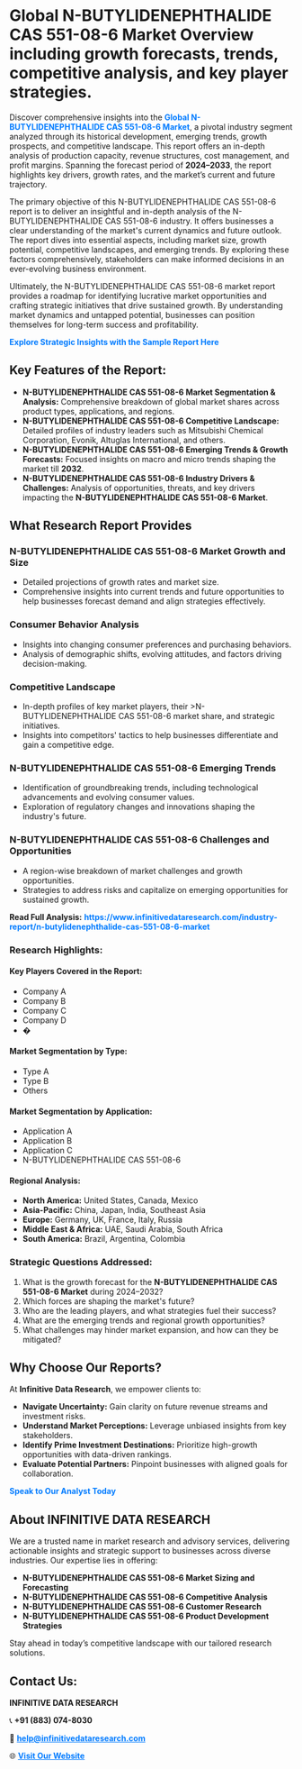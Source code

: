 <h1>Global N-BUTYLIDENEPHTHALIDE CAS 551-08-6 Market Overview including growth forecasts, trends, competitive analysis, and key player strategies.</h1>
<p>
Discover comprehensive insights into the 
<a href="https://www.infinitivedataresearch.com/industry-report/n-butylidenephthalide-cas-551-08-6-market" rel="dofollow" style="color: #007BFF; text-decoration: none;"><strong>Global N-BUTYLIDENEPHTHALIDE CAS 551-08-6 Market</strong></a>, a pivotal industry segment analyzed through its historical development, emerging trends, growth prospects, and competitive landscape. This report offers an in-depth analysis of production capacity, revenue structures, cost management, and profit margins. Spanning the forecast period of <strong>2024–2033</strong>, the report highlights key drivers, growth rates, and the market’s current and future trajectory.
</p>
<p>
The primary objective of this N-BUTYLIDENEPHTHALIDE CAS 551-08-6 report is to deliver an insightful and in-depth analysis of the N-BUTYLIDENEPHTHALIDE CAS 551-08-6 industry. It offers businesses a clear understanding of the market's current dynamics and future outlook. The report dives into essential aspects, including market size, growth potential, competitive landscapes, and emerging trends. By exploring these factors comprehensively, stakeholders can make informed decisions in an ever-evolving business environment.
</p>
<p>
Ultimately, the N-BUTYLIDENEPHTHALIDE CAS 551-08-6 market report provides a roadmap for identifying lucrative market opportunities and crafting strategic initiatives that drive sustained growth. By understanding market dynamics and untapped potential, businesses can position themselves for long-term success and profitability.
</p>
<p>
<a href="https://www.infinitivedataresearch.com/request-sample/reportId=112684" style="color: #007BFF; text-decoration: none;"><strong>Explore Strategic Insights with the Sample Report Here</strong></a>
</p>

<h2>Key Features of the Report:</h2>
<ul>
<li><strong>N-BUTYLIDENEPHTHALIDE CAS 551-08-6 Market Segmentation & Analysis:</strong> Comprehensive breakdown of global market shares across product types, applications, and regions.</li>
<li><strong>N-BUTYLIDENEPHTHALIDE CAS 551-08-6 Competitive Landscape:</strong> Detailed profiles of industry leaders such as Mitsubishi Chemical Corporation, Evonik, Altuglas International, and others.</li>
<li><strong>N-BUTYLIDENEPHTHALIDE CAS 551-08-6 Emerging Trends & Growth Forecasts:</strong> Focused insights on macro and micro trends shaping the market till <strong>2032</strong>.</li>
<li><strong>N-BUTYLIDENEPHTHALIDE CAS 551-08-6 Industry Drivers & Challenges:</strong> Analysis of opportunities, threats, and key drivers impacting the <strong>N-BUTYLIDENEPHTHALIDE CAS 551-08-6 Market</strong>.</li>
</ul>

<h2>What Research Report Provides</h2>
<h3>N-BUTYLIDENEPHTHALIDE CAS 551-08-6 Market Growth and Size</h3>
<ul>
<li>Detailed projections of growth rates and market size.</li>
<li>Comprehensive insights into current trends and future opportunities to help businesses forecast demand and align strategies effectively.</li>
</ul>

<h3>Consumer Behavior Analysis</h3>
<ul>
<li>Insights into changing consumer preferences and purchasing behaviors.</li>
<li>Analysis of demographic shifts, evolving attitudes, and factors driving decision-making.</li>
</ul>

<h3>Competitive Landscape</h3>
<ul>
<li>In-depth profiles of key market players, their >N-BUTYLIDENEPHTHALIDE CAS 551-08-6 market share, and strategic initiatives.</li>
<li>Insights into competitors' tactics to help businesses differentiate and gain a competitive edge.</li>
</ul>

<h3>N-BUTYLIDENEPHTHALIDE CAS 551-08-6 Emerging Trends</h3>
<ul>
<li>Identification of groundbreaking trends, including technological advancements and evolving consumer values.</li>
<li>Exploration of regulatory changes and innovations shaping the industry's future.</li>
</ul>

<h3>N-BUTYLIDENEPHTHALIDE CAS 551-08-6 Challenges and Opportunities</h3>
<ul>
<li>A region-wise breakdown of market challenges and growth opportunities.</li>
<li>Strategies to address risks and capitalize on emerging opportunities for sustained growth.</li>
</ul>
<p><strong>Read Full Analysis:</strong> <a href="https://www.infinitivedataresearch.com/industry-report/n-butylidenephthalide-cas-551-08-6-market" rel="dofollow" style="color: #007BFF; text-decoration: none;"><strong>https://www.infinitivedataresearch.com/industry-report/n-butylidenephthalide-cas-551-08-6-market</strong></a></p>
<h3>Research Highlights:</h3>
<h4>Key Players Covered in the Report:</h4>
<ul><li>Company A</li><li>Company B</li><li>Company C</li><li>Company D</li><li>�</li></ul>
<h4>Market Segmentation by Type:</h4>
<ul><li>Type A</li><li>Type B</li><li>Others</li></ul>
<h4>Market Segmentation by Application:</h4>
<ul><li>Application A</li><li>Application B</li><li>Application C</li><li>N-BUTYLIDENEPHTHALIDE CAS 551-08-6</li></ul>

<h4>Regional Analysis:</h4>
<ul>
<li><strong>North America:</strong> United States, Canada, Mexico</li>
<li><strong>Asia-Pacific:</strong> China, Japan, India, Southeast Asia</li>
<li><strong>Europe:</strong> Germany, UK, France, Italy, Russia</li>
<li><strong>Middle East & Africa:</strong> UAE, Saudi Arabia, South Africa</li>
<li><strong>South America:</strong> Brazil, Argentina, Colombia</li>
</ul>

<h3>Strategic Questions Addressed:</h3>
<ol>
<li>What is the growth forecast for the <strong>N-BUTYLIDENEPHTHALIDE CAS 551-08-6 Market</strong> during 2024–2032?</li>
<li>Which forces are shaping the market's future?</li>
<li>Who are the leading players, and what strategies fuel their success?</li>
<li>What are the emerging trends and regional growth opportunities?</li>
<li>What challenges may hinder market expansion, and how can they be mitigated?</li>
</ol>

<h2>Why Choose Our Reports?</h2>
<p>At <strong>Infinitive Data Research</strong>, we empower clients to:</p>
<ul>
<li><strong>Navigate Uncertainty:</strong> Gain clarity on future revenue streams and investment risks.</li>
<li><strong>Understand Market Perceptions:</strong> Leverage unbiased insights from key stakeholders.</li>
<li><strong>Identify Prime Investment Destinations:</strong> Prioritize high-growth opportunities with data-driven rankings.</li>
<li><strong>Evaluate Potential Partners:</strong> Pinpoint businesses with aligned goals for collaboration.</li>
</ul>
<p><a href="https://www.infinitivedataresearch.com/industry-report/n-butylidenephthalide-cas-551-08-6-market" rel="dofollow" style="color: #007BFF; text-decoration: none;"><strong>Speak to Our Analyst Today</strong></a></p>

<h2>About INFINITIVE DATA RESEARCH</h2>
<p>We are a trusted name in market research and advisory services, delivering actionable insights and strategic support to businesses across diverse industries. Our expertise lies in offering:</p>
<ul>
<li><strong>N-BUTYLIDENEPHTHALIDE CAS 551-08-6 Market Sizing and Forecasting</strong></li>
<li><strong>N-BUTYLIDENEPHTHALIDE CAS 551-08-6 Competitive Analysis</strong></li>
<li><strong>N-BUTYLIDENEPHTHALIDE CAS 551-08-6 Customer Research</strong></li>
<li><strong>N-BUTYLIDENEPHTHALIDE CAS 551-08-6 Product Development Strategies</strong></li>
</ul>
<p>Stay ahead in today’s competitive landscape with our tailored research solutions.</p>

<h2>Contact Us:</h2>
<p><strong>INFINITIVE DATA RESEARCH</strong></p>
<p>📞 <strong>+91 (883) 074-8030</strong></p>
<p>📧 <strong><a href="mailto:help@infinitivedataresearch.com" style="color: #007BFF;">help@infinitivedataresearch.com</a></strong></p>
<p>🌐 <strong><a href="https://www.infinitivedataresearch.com" rel="dofollow" style="color: #007BFF;">Visit Our Website</a></strong></p>